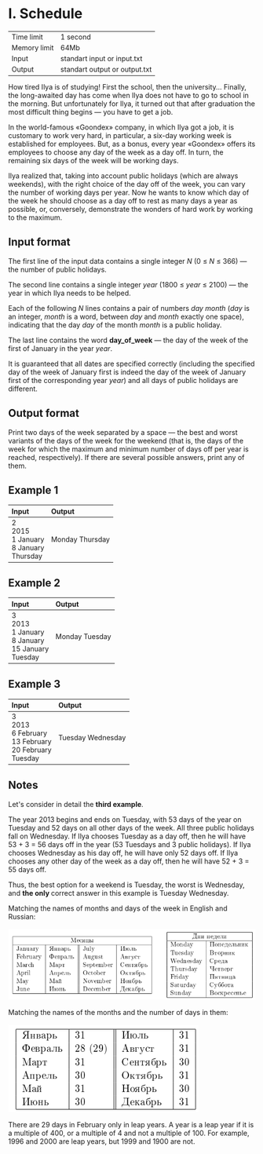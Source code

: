 # I. Schedule
<table>
  <tr>
      <td>Time limit</td>
      <td>1 second</td>
  </tr>
  <tr>
      <td>Memory limit</td>
      <td>64Mb</td>
  </tr>
  <tr>
      <td>Input</td>
      <td>standart input or input.txt</td>
  </tr>
  <tr>
      <td>Output</td>
      <td>standart output or output.txt</td>
  </tr>
</table>

How tired Ilya is of studying! First the school, then the university... Finally, the long-awaited day has come when Ilya does 
not have to go to school in the morning. But unfortunately for Ilya, it turned out that after graduation the most difficult 
thing begins — you have to get a job.  

In the world-famous «Goondex» company, in which Ilya got a job, it is customary to work very hard, in particular, a six-day 
working week is established for employees. But, as a bonus, every year «Goondex» offers its employees to choose any day of the 
week as a day off. In turn, the remaining six days of the week will be working days.  

Ilya realized that, taking into account public holidays (which are always weekends), with the right choice of the day off of the 
week, you can vary the number of working days per year. Now he wants to know which day of the week he should choose as a day off 
to rest as many days a year as possible, or, conversely, demonstrate the wonders of hard work by working to the maximum.

## Input format
The first line of the input data contains a single integer <i>N</i> (0 ≤ <i>N</i> ≤ 366) — the number of public holidays.  

The second line contains a single integer <i>year</i> (1800 ≤ <i>year</i> ≤ 2100) — the year in which Ilya needs to be helped.  

Each of the following <i>N</i> lines contains a pair of numbers <i>day month</i> (<i>day</i> is an integer, <i>month</i> is a word, 
between <i>day</i> and <i>month</i> exactly one space), indicating that the day <i>day</i> of the month <i>month</i> is a public 
holiday.  

The last line contains the word <b>day_of_week</b> — the day of the week of the first of January in the year <i>year</i>.  

It is guaranteed that all dates are specified correctly (including the specified day of the week of January first is indeed the day 
of the week of January first of the corresponding year <i>year</i>) and all days of public holidays are different.  

## Output format
Print two days of the week separated by a space — the best and worst variants of the days of the week for the weekend (that is, the 
days of the week for which the maximum and minimum number of days off per year is reached, respectively). If there are several 
possible answers, print any of them.

## Example 1
| Input                                               | Output          |
|:----------------------------------------------------|:----------------|
| 2</br>2015</br>1 January</br>8 January</br>Thursday | Monday Thursday |

## Example 2
| Input                                                             | Output         |
|:------------------------------------------------------------------|:---------------|
| 3</br>2013</br>1 January</br>8 January</br>15 January</br>Tuesday | Monday Tuesday |

## Example 3
| Input                                                                 | Output            |
|:----------------------------------------------------------------------|:------------------|
| 3</br>2013</br>6 February</br>13 February</br>20 February</br>Tuesday | Tuesday Wednesday |

## Notes
Let's consider in detail the <b>third example</b>.  

The year 2013 begins and ends on Tuesday, with 53 days of the year on Tuesday and 52 days on all other days of the week. 
All three public holidays fall on Wednesday. If Ilya chooses Tuesday as a day off, then he will have 53 + 3 = 56 days off 
in the year (53 Tuesdays and 3 public holidays). If Ilya chooses Wednesday as his day off, he will have only 52 days off. 
If Ilya chooses any other day of the week as a day off, then he will have 52 + 3 = 55 days off.

Thus, the best option for a weekend is Tuesday, the worst is Wednesday, and <b>the only </b> correct answer in this example 
is Tuesday Wednesday.

Matching the names of months and days of the week in English and Russian:<br></br>
![Months and days of week](./assets/months-and-days-of-week.png)

Matching the names of the months and the number of days in them:<br></br>
![Months day count](./assets/months-day-count.png)

There are 29 days in February only in leap years. A year is a leap year if it is a multiple of 400, or a multiple of 4 and 
not a multiple of 100. For example, 1996 and 2000 are leap years, but 1999 and 1900 are not.
